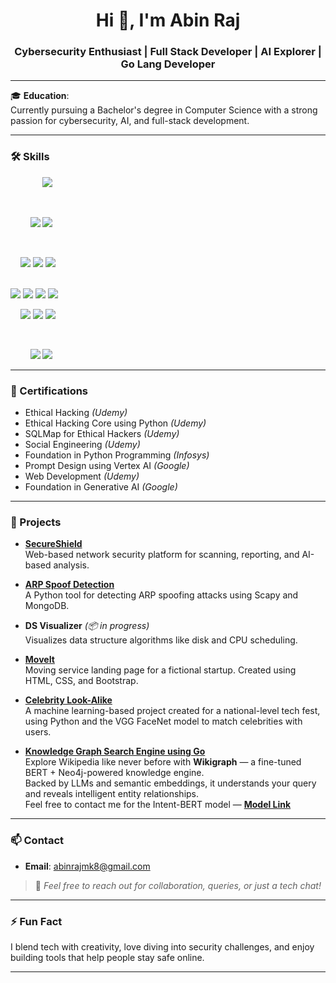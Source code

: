 <h1 align="center">Hi 👋, I'm Abin Raj</h1>
<h3 align="center">Cybersecurity Enthusiast | Full Stack Developer | AI Explorer | Go Lang Developer</h3>

---

🎓 **Education**:  
Currently pursuing a Bachelor's degree in Computer Science with a strong passion for cybersecurity, AI, and full-stack development.

---

### 🛠️ Skills

<p align="center">

&nbsp;&nbsp;&nbsp;&nbsp;&nbsp;&nbsp;&nbsp;&nbsp;&nbsp;&nbsp;&nbsp;&nbsp;
<img src="https://img.shields.io/badge/-LLM%20Finetuning-FF007F?style=for-the-badge&logo=huggingface&logoColor=white" />

<br/>

&nbsp;&nbsp;&nbsp;&nbsp;&nbsp;&nbsp;&nbsp;
<img src="https://img.shields.io/badge/-Transformers-FFD21F?style=for-the-badge&logo=huggingface&logoColor=black" />
<img src="https://img.shields.io/badge/-BERT-1A1A1A?style=for-the-badge&logo=google&logoColor=white" />

<br/>

&nbsp;&nbsp;&nbsp;
<img src="https://img.shields.io/badge/-TensorFlow-FF6F00?style=for-the-badge&logo=tensorflow&logoColor=white" />
<img src="https://img.shields.io/badge/-PyTorch-EE4C2C?style=for-the-badge&logo=pytorch&logoColor=white" />
<img src="https://img.shields.io/badge/-NLP-8A2BE2?style=for-the-badge&logo=openai&logoColor=white" />

<br/>

<img src="https://img.shields.io/badge/-Python-3776AB?style=for-the-badge&logo=python&logoColor=white" />
<img src="https://img.shields.io/badge/-Go-00ADD8?style=for-the-badge&logo=go&logoColor=white" />
<img src="https://img.shields.io/badge/-Node.js-339933?style=for-the-badge&logo=nodedotjs&logoColor=white" />
<img src="https://img.shields.io/badge/-React-61DAFB?style=for-the-badge&logo=react&logoColor=black" />

<br/>

&nbsp;&nbsp;&nbsp;
<img src="https://img.shields.io/badge/-MongoDB-47A248?style=for-the-badge&logo=mongodb&logoColor=white" />
<img src="https://img.shields.io/badge/-Flask-000000?style=for-the-badge&logo=flask&logoColor=white" />
<img src="https://img.shields.io/badge/-Neo4j-008CC1?style=for-the-badge&logo=neo4j&logoColor=white" />

<br/>

&nbsp;&nbsp;&nbsp;&nbsp;&nbsp;&nbsp;&nbsp;
<img src="https://img.shields.io/badge/-Scapy-FFCE00?style=for-the-badge&logo=python&logoColor=black" />
<img src="https://img.shields.io/badge/-Nmap-007DC6?style=for-the-badge&logo=gnubash&logoColor=white" />

</p>

---

### 📜 Certifications

- Ethical Hacking *(Udemy)*  
- Ethical Hacking Core using Python *(Udemy)*  
- SQLMap for Ethical Hackers *(Udemy)*  
- Social Engineering *(Udemy)*  
- Foundation in Python Programming *(Infosys)*  
- Prompt Design using Vertex AI *(Google)*  
- Web Development *(Udemy)*  
- Foundation in Generative AI *(Google)*

---

### 🚀 Projects

- **[SecureShield](https://github.com/abinrajmk8/SecureShield)**  
  Web-based network security platform for scanning, reporting, and AI-based analysis.

- **[ARP Spoof Detection](https://github.com/abinrajmk8/ArpSpoofDetector)**  
  A Python tool for detecting ARP spoofing attacks using Scapy and MongoDB.

- **DS Visualizer** *(📦 in progress)*  
  Visualizes data structure algorithms like disk and CPU scheduling.

- **[MoveIt](https://github.com/abinrajmk8/moveit)**  
  Moving service landing page for a fictional startup. Created using HTML, CSS, and Bootstrap.

- **[Celebrity Look-Alike](https://github.com/abinrajmk8/celebrity-look-alike)**  
  A machine learning-based project created for a national-level tech fest, using Python and the VGG FaceNet model to match celebrities with users.

- **[Knowledge Graph Search Engine using Go](https://github.com/abinrajmk8/wikigraph.git)**  
  Explore Wikipedia like never before with **Wikigraph** — a fine-tuned BERT + Neo4j-powered knowledge engine.  
  Backed by LLMs and semantic embeddings, it understands your query and reveals intelligent entity relationships.  
  Feel free to contact me for the Intent-BERT model — **[Model Link](https://huggingface.co/abinrajmk8/intent-bert)**

---

### 📫 Contact

- **Email**: abinrajmk8@gmail.com  

> 💬 *Feel free to reach out for collaboration, queries, or just a tech chat!*

---

### ⚡ Fun Fact

I blend tech with creativity, love diving into security challenges, and enjoy building tools that help people stay safe online.

---

